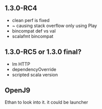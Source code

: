 ## 1.3.0-RC4

- clean perf is fixed
- ~ causing stack overflow only using Play
- bincompat def vs val
- scalafmt bincompat

## 1.3.0-RC5 or 1.3.0 final?

- lm HTTP
- dependencyOverride
- scripted scala version

## OpenJ9

Ethan to look into it.
it could be launcher











